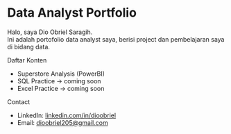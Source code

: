 # Data Analyst Portfolio

Halo, saya Dio Obriel Saragih.  
Ini adalah portofolio data analyst saya, berisi project dan pembelajaran saya di bidang data.

Daftar Konten
- Superstore Analysis (PowerBI)
- SQL Practice → coming soon
- Excel Practice -> coming soon


Contact
- LinkedIn: [linkedin.com/in/dioobriel](www.linkedin.com/in/dioobriel)
- Email: dioobriel205@gmail.com

